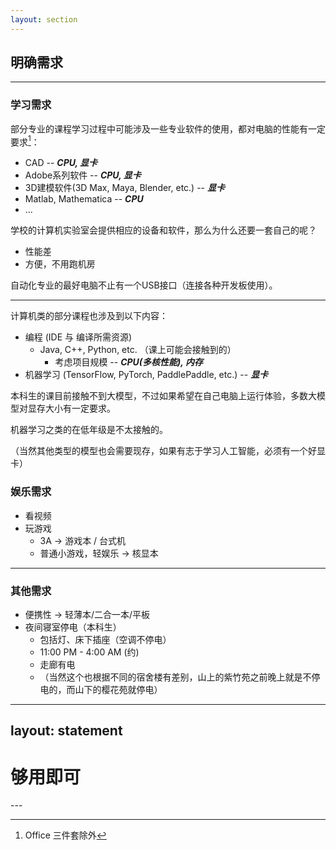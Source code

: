 ```yaml
---
layout: section
---
```


## 明确需求

---

### 学习需求
部分专业的课程学习过程中可能涉及一些专业软件的使用，都对电脑的性能有一定要求[^exclude_office]：
- CAD -- ***CPU, 显卡***
- Adobe系列软件 -- ***CPU, 显卡***
- 3D建模软件(3D Max, Maya, Blender, etc.) -- ***显卡***
- Matlab, Mathematica -- ***CPU***
- ...

[^exclude_office]: Office 三件套除外

学校的计算机实验室会提供相应的设备和软件，那么为什么还要一套自己的呢？
- 性能差
- 方便，不用跑机房
<!-- 在这里写到对显卡有需求的就需要独立显卡了 -->

自动化专业的最好电脑不止有一个USB接口（连接各种开发板使用）。

---

计算机类的部分课程也涉及到以下内容：
- 编程 (IDE 与 编译所需资源)
  - Java, C++, Python, etc. （课上可能会接触到的）
    - 考虑项目规模 -- ***CPU(多核性能), 内存***
- 机器学习 (TensorFlow, PyTorch, PaddlePaddle, etc.) -- ***显卡***

本科生的课目前接触不到大模型，不过如果希望在自己电脑上运行体验，多数大模型对显存大小有一定要求。

机器学习之类的在低年级是不太接触的。

（当然其他类型的模型也会需要现存，如果有志于学习人工智能，必须有一个好显卡）

### 娱乐需求
- 看视频
- 玩游戏
    - 3A -> 游戏本 / 台式机
    - 普通小游戏，轻娱乐 -> 核显本

---

### 其他需求
- 便携性 -> 轻薄本/二合一本/平板
- 夜间寝室停电（本科生）
  - 包括灯、床下插座（空调不停电）
  - 11:00 PM - 4:00 AM (约)
  - 走廊有电
  - （当然这个也根据不同的宿舍楼有差别，山上的紫竹苑之前晚上就是不停电的，而山下的樱花苑就停电）

---
layout: statement
---

<h1>够用即可</h1>
---